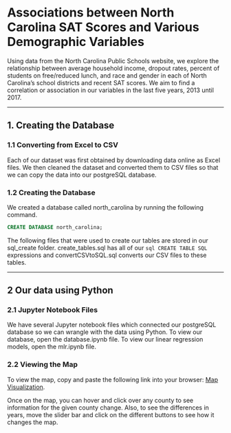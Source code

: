 # Associations between North Carolina SAT Scores and Various Demographic Variables

Using data from the North Carolina Public Schools website, we explore the relationship between average household income, dropout rates, percent of students on free/reduced lunch, and race and gender in each of North Carolina’s school districts and recent SAT scores. We aim to find a correlation or association in our variables in the last five years, 2013 until 2017. 

***

## 1. Creating the Database

### 1.1 Converting from Excel to CSV

Each of our dataset was first obtained by downloading data online as Excel files. We then cleaned the dataset and converted them to CSV files so that we can copy the data into our postgreSQL database.

### 1.2 Creating the Database

We created a database called north_carolina by running the following command. 

```sql
CREATE DATABASE north_carolina;
```

The following files that were used to create our tables are stored in our sql_create folder. create_tables.sql has all of our ```sql CREATE TABLE SQL ``` expressions and convertCSVtoSQL.sql converts our CSV files to these tables.

***

## 2 Our data using Python 

### 2.1 Jupyter Notebook Files 

We have several Jupyter notebook files which connected our postgreSQL database so we can wrangle with the data
using Python. To view our database, open the database.ipynb file. To view our linear regression models, open the mlr.ipynb file. 

### 2.2 Viewing the Map

To view the map, copy and paste the following link into your browser: [Map Visualization](https://jestradasal.github.io/216finalproject/).

Once on the map, you can hover and click over any county to see information for the given county change. Also, to see the differences in years, move the slider bar and click on the different buttons to see how it changes the map. 





